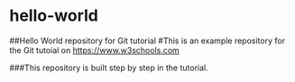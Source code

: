 # hello-world
##Hello World repository for Git tutorial
#This is an example repository for the Git tutoial on https://www.w3schools.com

###This repository is built step by step in the tutorial.
